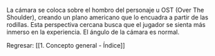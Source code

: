 
La cámara se coloca sobre el hombro del personaje u OST (Over The Shoulder), creando un plano americano que lo encuadra a partir de las rodillas. Esta perspectiva cercana busca que el jugador se sienta más inmerso en la experiencia. El ángulo de la cámara es normal.


Regresar: [[1. Concepto general - Índice]]